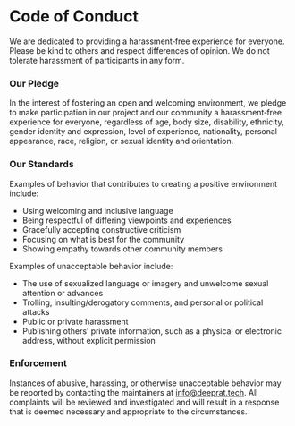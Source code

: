 # Code of Conduct

We are dedicated to providing a harassment‑free experience for everyone.
Please be kind to others and respect differences of opinion. We do not
tolerate harassment of participants in any form.

### Our Pledge

In the interest of fostering an open and welcoming environment, we pledge to
make participation in our project and our community a harassment‑free
experience for everyone, regardless of age, body size, disability, ethnicity,
gender identity and expression, level of experience, nationality, personal
appearance, race, religion, or sexual identity and orientation.

### Our Standards

Examples of behavior that contributes to creating a positive environment
include:

- Using welcoming and inclusive language
- Being respectful of differing viewpoints and experiences
- Gracefully accepting constructive criticism
- Focusing on what is best for the community
- Showing empathy towards other community members

Examples of unacceptable behavior include:

- The use of sexualized language or imagery and unwelcome sexual attention or
  advances
- Trolling, insulting/derogatory comments, and personal or political attacks
- Public or private harassment
- Publishing others’ private information, such as a physical or electronic
  address, without explicit permission

### Enforcement

Instances of abusive, harassing, or otherwise unacceptable behavior may be
reported by contacting the maintainers at [info@deeprat.tech](mailto:info@deeprat.tech).
All complaints will be reviewed and investigated and will result in a
response that is deemed necessary and appropriate to the circumstances.